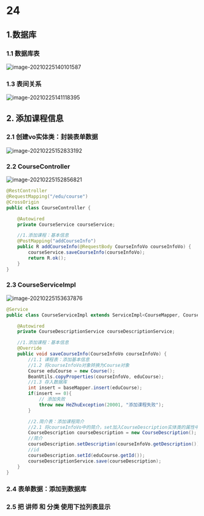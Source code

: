 # 24

## 1.数据库

### 1.1 数据库表

![image-20210225140101587](https://raw.githubusercontent.com/TWDH/Leetcode-From-Zero/pictures/img/image-20210225140101587.png)

### 1.3 表间关系

![image-20210225141118395](https://raw.githubusercontent.com/TWDH/Leetcode-From-Zero/pictures/img/image-20210225141118395.png)

## 2. 添加课程信息

### 2.1 创建vo实体类：封装表单数据

![image-20210225152833192](https://raw.githubusercontent.com/TWDH/Leetcode-From-Zero/pictures/img/image-20210225152833192.png)

### 2.2 CourseController

![image-20210225152856821](https://raw.githubusercontent.com/TWDH/Leetcode-From-Zero/pictures/img/image-20210225152856821.png)

```java
@RestController
@RequestMapping("/edu/course")
@CrossOrigin
public class CourseController {

    @Autowired
    private CourseService courseService;

    //1.添加课程：基本信息
    @PostMapping("addCourseInfo")
    public R addCourseInfo(@RequestBody CourseInfoVo courseInfoVo) {
        courseService.saveCourseInfo(courseInfoVo);
        return R.ok();
    }
}
```

### 2.3 CourseServiceImpl

![image-20210225153637876](https://raw.githubusercontent.com/TWDH/Leetcode-From-Zero/pictures/img/image-20210225153637876.png)

```java
@Service
public class CourseServiceImpl extends ServiceImpl<CourseMapper, Course> implements CourseService {

    @Autowired
    private CourseDescriptionService courseDescriptionService;

    //1.添加课程：基本信息
    @Override
    public void saveCourseInfo(CourseInfoVo courseInfoVo) {
        //1.1 课程表：添加基本信息
        //1.2 将courseInfoVo对象转换为Course对象
        Course eduCourse = new Course();
        BeanUtils.copyProperties(courseInfoVo, eduCourse);
        //1.3 存入数据库
        int insert = baseMapper.insert(eduCourse);
        if(insert == 0){
            // 添加失败
            throw new HeZhuException(20001, "添加课程失败");
        }

        //2.简介表：添加课程简介
        //2.1 将courseInfoVo中的简介，set加入CourseDescription实体类的属性中
        CourseDescription courseDescription = new CourseDescription();
        //简介
        courseDescription.setDescription(courseInfoVo.getDescription());
        //id
        courseDescription.setId(eduCourse.getId());
        courseDescriptionService.save(courseDescription);
    }
}
```



### 2.4 表单数据：添加到数据库

### 2.5 把 讲师 和 分类 使用下拉列表显示